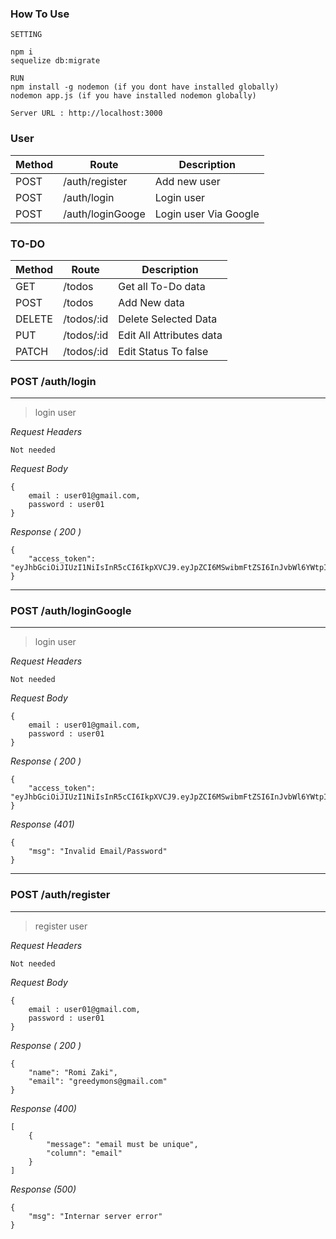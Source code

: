 ### How To Use
```
SETTING

npm i
sequelize db:migrate

RUN
npm install -g nodemon (if you dont have installed globally)
nodemon app.js (if you have installed nodemon globally)

Server URL : http://localhost:3000

```


### User
| Method | Route            | Description           |
| ------ | ---------------- | --------------------- |
| POST   | /auth/register   | Add new user          |
| POST   | /auth/login      | Login user            |
| POST   | /auth/loginGooge | Login user Via Google |

### TO-DO
| Method | Route            | Description                                     |
| ------ | ---------------- | ----------------------------------------------- |
| GET    | /todos     | Get all To-Do data |
| POST    | /todos | Add New data             |
| DELETE    | /todos/:id | Delete Selected Data              |
| PUT    | /todos/:id | Edit All Attributes data              |
| PATCH    | /todos/:id | Edit Status To false              |


### POST /auth/login
---
> login user

_Request Headers_
```
Not needed
```

_Request Body_
```
{
    email : user01@gmail.com,
    password : user01
}
```

_Response ( 200 )_
```
{
    "access_token": "eyJhbGciOiJIUzI1NiIsInR5cCI6IkpXVCJ9.eyJpZCI6MSwibmFtZSI6InJvbWl6YWtpIiwiZW1haWwiOiJyemZlcmRpeWFudG9AZ21haWwuY29tIiwiaWF0IjoxNjEwMDg5NTk3fQ.SsRxk2IWB_Z11AWIpXOBcZIVt4Mm22gM04PIMC2n99g"
}
```

---
### POST /auth/loginGoogle
---
> login user

_Request Headers_
```
Not needed
```

_Request Body_
```
{
    email : user01@gmail.com,
    password : user01
}
```

_Response ( 200 )_
```
{
    "access_token": "eyJhbGciOiJIUzI1NiIsInR5cCI6IkpXVCJ9.eyJpZCI6MSwibmFtZSI6InJvbWl6YWtpIiwiZW1haWwiOiJyemZlcmRpeWFudG9AZ21haWwuY29tIiwiaWF0IjoxNjEwMDg5NTk3fQ.SsRxk2IWB_Z11AWIpXOBcZIVt4Mm22gM04PIMC2n99g"
}
```

_Response (401)_
```
{
    "msg": "Invalid Email/Password"
}
```

---
### POST /auth/register
---
> register user

_Request Headers_
```
Not needed
```

_Request Body_
```
{
    email : user01@gmail.com,
    password : user01
}
```

_Response ( 200 )_
```
{
    "name": "Romi Zaki",
    "email": "greedymons@gmail.com"
}
```

_Response (400)_
```
[
    {
        "message": "email must be unique",
        "column": "email"
    }
]
```

_Response (500)_
```
{
    "msg": "Internar server error"
}
```